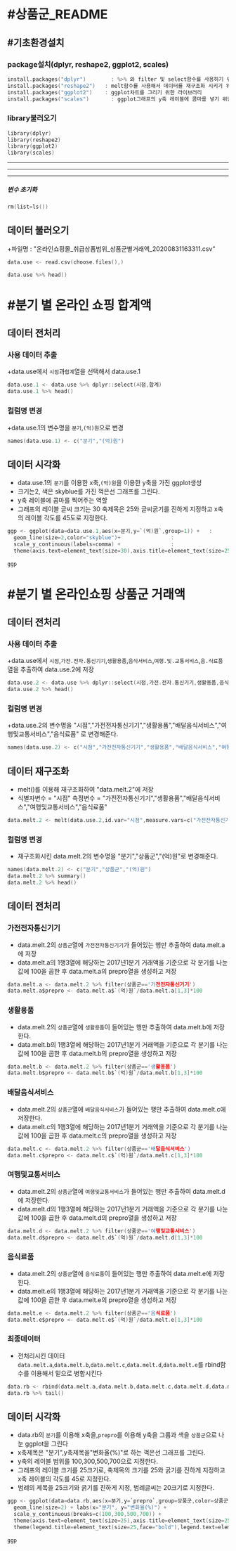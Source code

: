 # #상품군_README

## #기초환경설치

### package설치(dplyr, reshape2, ggplot2, scales)

```c
install.packages("dplyr")        : %>% 와 filter 및 select함수를 사용하기 위한 라이브러리 
install.packages("reshape2")   : melt함수를 사용해서 데이터를 재구조화 시키기 위한 라이브러리 
install.packages("ggplot2")    : ggplot차트를 그리기 위한 라이브러리 
install.packages("scales")       : ggplot그래프의 y축 레이블에 콤마를 넣기 위한 라이브러리
```

### library불러오기

```c
library(dplyr)  
library(reshape2)
library(ggplot2)
library(scales)	
```
---------------------------------------------
---------------------------------------------
---------------------------------------------
##### 변수 초기화
```c
rm(list=ls())
```

## 데이터 불러오기
+파일명 : "온라인쇼핑몰_취급상품범위_상품군별거래액_20200831163311.csv"

```c
data.use <- read.csv(choose.files(),)

data.use %>% head()
```

# #분기 별 온라인 쇼핑 합계액

## 데이터 전처리

### 사용 데이터 추출
+data.use에서 `시점`과`합계`열을 선택해서 data.use.1

```c
data.use.1 <- data.use %>% dplyr::select(시점,합계)
data.use.1 %>% head()
```

### 컬럼명 변경
+data.use.1의 변수명을 `분기`,`(억)원`으로 변경

```c
names(data.use.1) <- c("분기","(억)원")
```

## 데이터 시각화
+ data.use.1의 `분기`를 이용한 x축,`(억)원`을 이용한 y축을 가진 ggplot생성 
+ 크기는2, 색은 skyblue를 가진 꺽은선 그래프를 그린다.
+ y축 레이블에 콤마를 찍어주는 역할
+ 그래프의 레이블 글씨 크기는 30 축제목은 25와 글씨굵기를 진하게 지정하고 x축의 레이블 각도를 45도로 지정한다.

```c
ggp <- ggplot(data=data.use.1,aes(x=분기,y=`(억)원`,group=1)) +   :  
  geom_line(size=2,color="skyblue")+ 				: 
  scale_y_continuous(labels=comma) +				:  
  theme(axis.text=element_text(size=30),axis.title=element_text(size=25,face="bold"),axis.text.x=element_text(angle=45,hjust=1)) 
  
ggp 	
```



# #분기 별 온라인쇼핑 상품군 거래액

## 데이터 전처리

### 사용 데이터 추출
+data.use에서 `시점`,`가전.전자.통신기기`,`생활용품`,`음식서비스`,`여행.및.교통서비스`,`음.식료품` 열을 추출하여 data.use.2에 저장

```c
data.use.2 <- data.use %>% dplyr::select(시점,가전.전자.통신기기,생활용품,음식서비스,여행.및.교통서비스,음.식료품)
data.use.2 %>% head()
```

### 컬럼명 변경
+data.use.2의 변수명을 "시점","가전전자통신기기","생활용품","배달음식서비스","여행및교통서비스","음식료품" 로 변경해준다.

```c
names(data.use.2) <- c("시점","가전전자통신기기","생활용품","배달음식서비스","여행및교통서비스","음식료품")
```

## 데이터 재구조화
+ melt()를 이용해 재구조화하여 "data.melt.2"에 저장
+ 식별자변수 = "시점"     측정변수 = "가전전자통신기기","생활용품","배달음식서비스","여행및교통서비스","음식료품"

```c
data.melt.2 <- melt(data.use.2,id.var="시점",measure.vars=c("가전전자통신기기","생활용품","배달음식서비스","여행및교통서비스","음식료품"))
```

### 컬럼명 변경
+  재구조화시킨 data.melt.2의 변수명을 "분기","상품군","(억)원"로 변경해준다.

```c
names(data.melt.2) <- c("분기","상품군","(억)원")
data.melt.2 %>% summary()
data.melt.2 %>% head()
```

## 데이터 전처리

### 가전전자통신기기
+ data.melt.2의 `상품군`열에 `가전전자통신기기`가 들어있는 행만 추출하여 data.melt.a에 저장
+ data.melt.a의 1행3열에 해당하는 2017년1분기 거래액을 기준으로 각 분기를 나눈 값에 100을 곱한 후 data.melt.a의 prepro열을 생성하고 저장

```c
data.melt.a <- data.melt.2 %>% filter(상품군=='가전전자통신기기')
data.melt.a$prepro <- data.melt.a$`(억)원`/data.melt.a[1,3]*100
```

### 생활용품
+ data.melt.2의 `상품군`열에 `생활용품`이 들어있는 행만 추출하여 data.melt.b에 저장한다.
+ data.melt.b의 1행3열에 해당하는 2017년1분기 거래액을 기준으로 각 분기를 나눈 값에 100을 곱한 후 data.melt.b의 prepro열을 생성하고 저장

```c
data.melt.b <- data.melt.2 %>% filter(상품군=='생활용품')
data.melt.b$prepro <- data.melt.b$`(억)원`/data.melt.b[1,3]*100
```

### 배달음식서비스
+ data.melt.2의 `상품군`열에 `배달음식서비스`가 들어있는 행만 추출하여 data.melt.c에 저장한다.		
+ data.melt.c의 1행3열에 해당하는 2017년1분기 거래액을 기준으로 각 분기를 나눈 값에 100을 곱한 후 data.melt.c의 prepro열을 생성하고 저장

```c
data.melt.c <- data.melt.2 %>% filter(상품군=='배달음식서비스')
data.melt.c$prepro <- data.melt.c$`(억)원`/data.melt.c[1,3]*100
```

### 여행및교통서비스
+ data.melt.2의 `상품군`열에 `여행및교통서비스`가 들어있는 행만 추출하여 data.melt.d에 저장한다.		
+ data.melt.d의 1행3열에 해당하는 2017년1분기 거래액을 기준으로 각 분기를 나눈 값에 100을 곱한 후 data.melt.d의 prepro열을 생성하고 저장

```c
data.melt.d <- data.melt.2 %>% filter(상품군=='여행및교통서비스')
data.melt.d$prepro <- data.melt.d$`(억)원`/data.melt.d[1,3]*100
```

### 음식료품
+ data.melt.2의 `상품군`열에 `음식료품`이 들어있는 행만 추출하여 data.melt.e에 저장한다.		
+ data.melt.e의 1행3열에 해당하는 2017년1분기 거래액을 기준으로 각 분기를 나눈 값에 100을 곱한 후 data.melt.e의 prepro열을 생성하고 저장

```c
data.melt.e <- data.melt.2 %>% filter(상품군=='음식료품')
data.melt.e$prepro <- data.melt.e$`(억)원`/data.melt.e[1,3]*100
```

### 최종데이터 
+ 전처리시킨 데이터 `data.melt.a`,`data.melt.b`,`data.melt.c`,`data.melt.d`,`data.melt.e`를 rbind함수를 이용해서 밑으로 병합시킨다

```c
data.rb <- rbind(data.melt.a,data.melt.b,data.melt.c,data.melt.d,data.melt.e)
data.rb %>% tail()
```

## 데이터 시각화 ##
+ data.rb의 `분기`를 이용해 x축을,`prepro`를 이용해 y축을 그룹과 색을 `상품군`으로 나눈 ggplot을 그린다
+ x축제목은 "분기",y축제목을"변화율(%)"로 하는 꺽은선 그래프를 그린다.
+ y축의 레이블 범위를 100,300,500,700으로 지정한다.
+ 그래프의 레이블 크기를 25크기로, 축제목의 크기를 25와 굵기를 진하게 지정하고 x축 레이블의 각도를 45로 지정한다. 
+ 범례의 제목을 25크기와 굵기를 진하게 지정, 범례글씨는 20크기로 지정한다.

```c
ggp <- ggplot(data=data.rb,aes(x=분기,y=`prepro`,group=상품군,color=상품군)) +
  geom_line(size=2) + labs(x="분기", y="변화율(%)") +
  scale_y_continuous(breaks=c(100,300,500,700)) +
  theme(axis.text=element_text(size=25),axis.title=element_text(size=25,face="bold"),axis.text.x=element_text(angle=45,hjust=1)) +
  theme(legend.title=element_text(size=25,face="bold"),legend.text=element_text(size=20))
  
ggp
```

